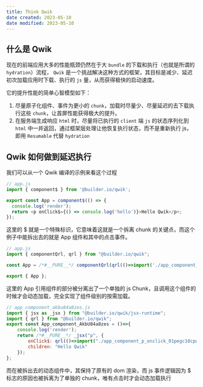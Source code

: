 ```yaml
---
title: Think Qwik
date created: 2023-05-10
date modified: 2023-05-10
---
```


## 什么是 Qwik

现在的前端应用大多的性能瓶颈仍然在于大 `bundle` 的下载和执行（也就是所谓的 `hydration`）流程， `Qwik` 是一个挑战解决这种方式的框架，其目标是减少、延迟初次加载应用时下载、执行的 `js` 量，从而获得极快的启动速度。

它的提升性能的简单心智模型如下：

1. 尽量原子化组件、事件为更小的 `chunk`，加载时尽量少、尽量延迟的去下载执行这些 `chunk`，让首屏性能获得极大的提升。
2. 在服务端生成响应 `html` 时，尽量将已执行的 `client` 端 `js` 的状态序列化到 `html` 中一并返回，通过框架层处理让他恢复执行状态，而不是重新执行 js，即用 `Resumable` 代替 `hydration`

## Qwik 如何做到延迟执行

我们可以从一个 Qwik 编译的示例来看这个过程

```javascript
// app.js
import { component$ } from '@builder.io/qwik';

export const App = component$(() => {
  console.log('render');
  return <p onClick$={() => console.log('hello')}>Hello Qwik</p>;
});
```

这里的 $ 就是一个特殊标识，它意味着这就是一个拆离 chunk 的关键点，而这个例子中能拆出去的就是 App 组件和其中的点击事件。

```javascript
// app.js
import { componentQrl, qrl } from "@builder.io/qwik";

const App = /*#__PURE__*/ componentQrl(qrl(()=>import('./app_component_akbu84a8zes.js'), "App_component_AkbU84a8zes"));

export { App };
```

这里的 App 引用组件的部分被分离出了一个单独的 js Chunk，且调用这个组件的时候才会动态加载，完全实现了组件级别的按需加载。

```javascript
// app_component_akbu84a8zes.js
import { jsx as _jsx } from "@builder.io/qwik/jsx-runtime";
import { qrl } from "@builder.io/qwik";
export const App_component_AkbU84a8zes = ()=>{
    console.log('render');
    return /*#__PURE__*/ _jsx("p", {
        onClick$: qrl(()=>import("./app_component_p_onclick_01pegc10cpw"), "App_component_p_onClick_01pEgC10cpw"),
        children: "Hello Qwik"
    });
};
```

而在被拆出去的动态组件中，其保持了原有的 dom 渲染，而 js 事件逻辑因为 $ 标志的原因也被拆离为了单独的 chunk，唯有点击时才会动态加载执行